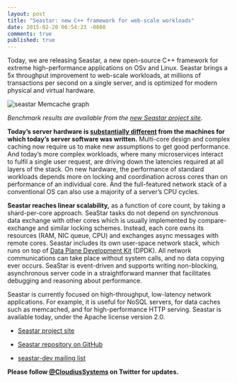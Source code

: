 ```yaml
---
layout: post
title: "Seastar: new C++ framework for web-scale workloads"
date: 2015-02-20 06:54:23 -0800
comments: true
published: true
---
```


Today, we are releasing Seastar, a new open-source C++
framework for extreme high-performance applications
on OSv and Linux. Seastar brings a 5x throughput
improvement to web-scale workloads, at millions of
transactions per second on a single server, and is
optimized for modern physical and virtual hardware.

![seastar Memcache graph](http://www.seastar-project.org/img/memcache.png)

_Benchmark results are available from the [new Seastar
project site](http://www.seastar-project.org/)._

**Today’s server hardware is [substantially different](http://danluu.com/new-cpu-features/) from
the machines for which today’s server software
was written.** Multi-core design and complex
caching now require us to make new assumptions to
get good performance.  And today’s more complex
workloads, where many microservices interact to
fulfil a single user request, are driving down the
latencies required at all layers of the stack. On
new hardware, the performance of standard workloads
depends more on locking and coordination across cores
than on performance of an individual core. And the
full-featured network stack of a conventional OS can
also use a majority of a server’s CPU cycles.

**Seastar reaches linear scalability,** as a
function of core count, by taking a shard-per-core
approach. SeaStar tasks do not depend on synchronous
data exchange with other cores which is usually
implemented by compare-exchange and similar locking
schemes. Instead, each core owns its resources (RAM,
NIC queue, CPU) and exchanges async messages with
remote cores. Seastar includes its own user-space
network stack, which runs on top of [Data Plane
Development Kit](http://dpdk.org/) (DPDK). All
network communications can take place without system
calls, and no data copying ever occurs. SeaStar is
event-driven and supports writing non-blocking,
asynchronous server code in a straightforward
manner that facilitates debugging and reasoning
about performance.

Seastar is currently focused on high-throughput,
low-latency network applications. For example,
it is useful for NoSQL servers, for data caches
such as memcached, and for high-performance HTTP
serving. Seastar is available today, under the Apache
license version 2.0.

 * [Seastar project site](http://www.seastar-project.org/)

 * [Seastar repository on GitHub](https://github.com/cloudius-systems/seastar)

 * [seastar-dev mailing list](https://groups.google.com/forum/?hl=en#!forum/seastar-dev)

**Please follow
[@CloudiusSystems](https://twitter.com/CloudiusSystems)
on Twitter for updates.**

